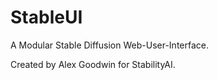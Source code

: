 # StableUI

A Modular Stable Diffusion Web-User-Interface.

Created by Alex Goodwin for StabilityAI.
